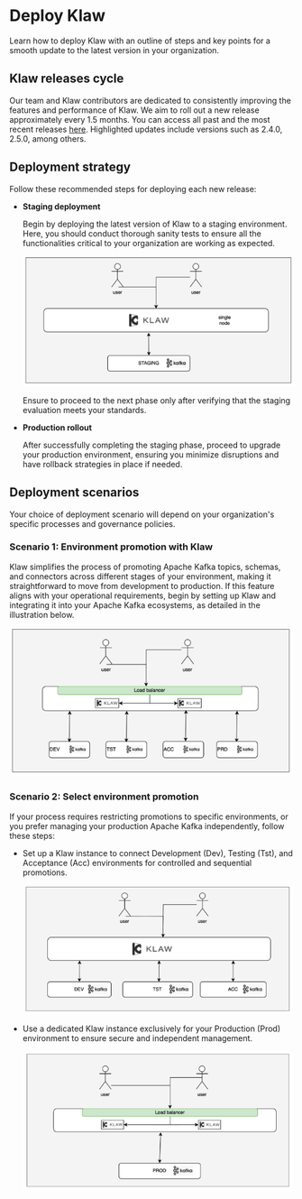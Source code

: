 # Deploy Klaw

Learn how to deploy Klaw with an outline of steps and key points for a smooth update to the latest version in your organization.

## Klaw releases cycle

Our team and Klaw contributors are dedicated to consistently improving the features and performance of Klaw. We aim to roll out a new release approximately every 1.5 months. You can access all past and the most recent releases [here](../category/Releases). Highlighted updates include versions such as 2.4.0, 2.5.0, among others.

## Deployment strategy

Follow these recommended steps for deploying each new release:

- **Staging deployment**

  Begin by deploying the latest version of Klaw to a staging environment. Here, you should conduct thorough sanity tests to ensure all the functionalities critical to your organization are working as expected.

  ![Screenshot: Staging](../../static/images/deployklaw/staging.png)

  Ensure to proceed to the next phase only after verifying that the staging evaluation meets your standards.

- **Production rollout**

  After successfully completing the staging phase, proceed to upgrade your production environment, ensuring you minimize disruptions and have rollback strategies in place if needed.

## Deployment scenarios

Your choice of deployment scenario will depend on your organization's specific processes and governance policies.

### Scenario 1: Environment promotion with Klaw

Klaw simplifies the process of promoting Apache Kafka topics, schemas, and connectors across different stages of your environment, making it straightforward to move from development to production. If this feature aligns with your operational requirements, begin by setting up Klaw and integrating it into your Apache Kafka ecosystems, as detailed in the illustration below.

![Screenshot: Staging](../../static/images/deployklaw/dtap.png)

### Scenario 2: Select environment promotion

If your process requires restricting promotions to specific environments, or you prefer managing your production Apache Kafka independently, follow these steps:

- Set up a Klaw instance to connect Development (Dev), Testing (Tst), and Acceptance (Acc) environments for controlled and sequential promotions.

  ![Screenshot: Staging](../../static/images/deployklaw/dta.png)

- Use a dedicated Klaw instance exclusively for your Production (Prod) environment to ensure secure and independent management.

  ![Screenshot: Staging](../../static/images/deployklaw/prd.png)
